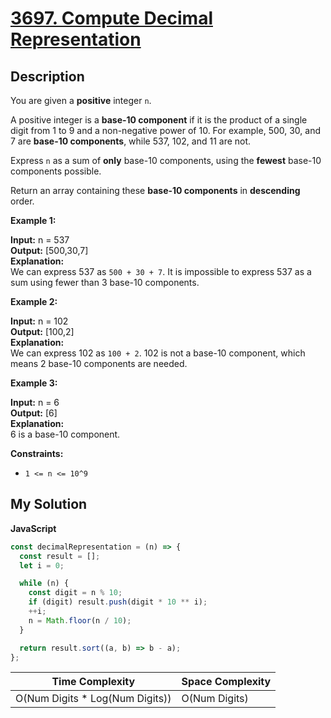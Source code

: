 # [3697. Compute Decimal Representation](https://leetcode.com/problems/compute-decimal-representation)

## Description

You are given a **positive** integer `n`.

A positive integer is a **base-10 component** if it is the product of a single digit from 1 to 9 and a non-negative power of 10. For example, 500, 30, and 7 are **base-10 components**, while 537, 102, and 11 are not.

Express `n` as a sum of **only** base-10 components, using the **fewest** base-10 components possible.

Return an array containing these **base-10 components** in **descending** order.

**Example 1:**

**Input:** n = 537  
**Output:** \[500,30,7\]  
**Explanation:**  
We can express 537 as `500 + 30 + 7`. It is impossible to express 537 as a sum using fewer than 3 base-10 components.

**Example 2:**

**Input:** n = 102  
**Output:** \[100,2\]  
**Explanation:**  
We can express 102 as `100 + 2`. 102 is not a base-10 component, which means 2 base-10 components are needed.

**Example 3:**

**Input:** n = 6  
**Output:** \[6\]  
**Explanation:**  
6 is a base-10 component.

**Constraints:**

- `1 <= n <= 10^9`

## My Solution

**JavaScript**

```js
const decimalRepresentation = (n) => {
  const result = [];
  let i = 0;

  while (n) {
    const digit = n % 10;
    if (digit) result.push(digit * 10 ** i);
    ++i;
    n = Math.floor(n / 10);
  }

  return result.sort((a, b) => b - a);
};
```

| Time Complexity                  | Space Complexity |
| -------------------------------- | ---------------- |
| O(Num Digits \* Log(Num Digits)) | O(Num Digits)    |
